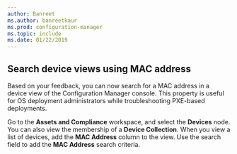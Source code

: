 ```yaml
---
author: Banreet
ms.author: banreetkaur
ms.prod: configuration-manager
ms.topic: include
ms.date: 01/22/2019
---
```


## <a name="bkmk_mac"></a> Search device views using MAC address
<!--3600878-->

Based on your feedback, you can now search for a MAC address in a device view of the Configuration Manager console. This property is useful for OS deployment administrators while troubleshooting PXE-based deployments.

Go to the **Assets and Compliance** workspace, and select the **Devices** node. You can also view the membership of a **Device Collection**. When you view a list of devices, add the **MAC Address** column to the view. Use the search field to add the **MAC Address** search criteria.
